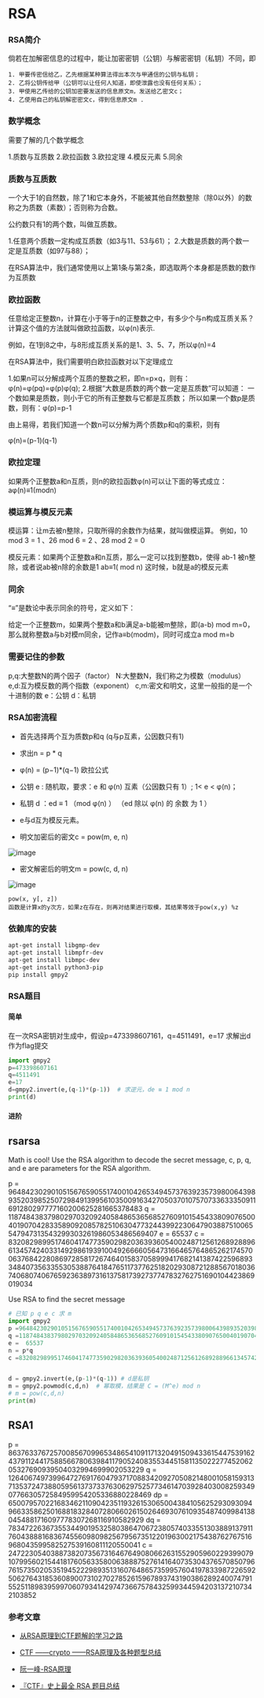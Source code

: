 # RSA

### RSA简介

倘若在加解密信息的过程中，能让加密密钥（公钥）与解密密钥（私钥）不同，即

```
1. 甲要传密信给乙，乙先根据某种算法得出本次与甲通信的公钥与私钥；
2. 乙将公钥传给甲（公钥可以让任何人知道，即使泄露也没有任何关系）；
3. 甲使用乙传给的公钥加密要发送的信息原文m，发送给乙密文c；
4. 乙使用自己的私钥解密密文c，得到信息原文m .
```

### 数学概念

需要了解的几个数学概念

1.质数与互质数
2.欧拉函数
3.欧拉定理
4.模反元素
5.同余

### 质数与互质数

一个大于1的自然数，除了1和它本身外，不能被其他自然数整除（除0以外）的数称之为质数（素数）；否则称为合数。

公约数只有1的两个数，叫做互质数。

1.任意两个质数一定构成互质数（如3与11、53与61）；
2.大数是质数的两个数一定是互质数（如97与88）；

在RSA算法中，我们通常使用以上第1条与第2条，即选取两个本身都是质数的数作为互质数

### 欧拉函数

任意给定正整数n，计算在小于等于n的正整数之中，有多少个与n构成互质关系？
计算这个值的方法就叫做欧拉函数，以φ(n)表示.

例如，在1到8之中，与8形成互质关系的是1、3、5、7，所以φ(n)=4

在RSA算法中，我们需要明白欧拉函数对以下定理成立

1.如果n可以分解成两个互质的整数之积，即n=p×q，则有：φ(n)=φ(pq)=φ(p)φ(q);
2.根据“大数是质数的两个数一定是互质数”可以知道：
一个数如果是质数，则小于它的所有正整数与它都是互质数；
所以如果一个数p是质数，则有：φ(p)=p-1

由上易得，若我们知道一个数n可以分解为两个质数p和q的乘积，则有

φ(n)=(p-1)(q-1)


### 欧拉定理

如果两个正整数a和n互质，则n的欧拉函数φ(n)可以让下面的等式成立：
aφ(n)≡1(modn)

### 模运算与模反元素

模运算：让m去被n整除，只取所得的余数作为结果，就叫做模运算。
例如，10 mod 3 = 1 、26 mod 6 = 2 、28 mod 2 = 0


模反元素：如果两个正整数a和n互质，那么一定可以找到整数b，使得 ab-1 被n整除，或者说ab被n除的余数是1
ab≡1( mod n)
这时候，b就是a的模反元素

### 同余

“≡”是数论中表示同余的符号，定义如下：

给定一个正整数m，如果两个整数a和b满足a-b能被m整除，即(a-b) mod m=0，
那么就称整数a与b对模m同余，记作a≡b(modm)，同时可成立a mod m=b


### 需要记住的参数

p,q:大整数N的两个因子（factor）
N:大整数N，我们称之为模数（modulus）
e,d:互为模反数的两个指数（exponent）
c,m:密文和明文，这里一般指的是一个十进制的数
e：公钥
d：私钥


### RSA加密流程

- 首先选择两个互为质数p和q (q与p互素，公因数只有1)
- 求出n = p * q
- φ(n) = (p−1)*(q−1) 欧拉公式
- 公钥 e : 随机取，要求：e 和 φ(n) 互素（公因数只有 1）; 1< e < φ(n)；
- 私钥 d ：ed  ≡  1 （mod  φ(n) ）   （ed 除以 φ(n) 的 余数 为  1 ）
- e与d互为模反元素。

- 明文加密后的密文c = pow(m, e, n)

![image](./img/rsa1.png)

- 密文解密后的明文m = pow(c, d, n)

![image](./img/rsa2.png)


```
pow(x, y[, z])
函数是计算x的y次方，如果z在存在，则再对结果进行取模，其结果等效于pow(x,y) %z
```
### 依赖库的安装

```bash
apt-get install libgmp-dev
apt-get install libmpfr-dev
apt-get install libmpc-dev
apt-get install python3-pip
pip install gmpy2
```

### RSA题目

#### 简单

在一次RSA密钥对生成中，假设p=473398607161，q=4511491，e=17
求解出d作为flag提交


```py
import gmpy2
p=473398607161
q=4511491
e=17
d=gmpy2.invert(e,(q-1)*(p-1))  # 求逆元，de ≡ 1 mod n
print(d)
```

#### 进阶

## rsarsa

Math is cool! Use the RSA algorithm to decode the secret message, c, p, q, and e are parameters for the RSA algorithm.


p =  9648423029010515676590551740010426534945737639235739800643989352039852507298491399561035009163427050370107570733633350911691280297777160200625281665378483
q =  11874843837980297032092405848653656852760910154543380907650040190704283358909208578251063047732443992230647903887510065547947313543299303261986053486569407
e =  65537
c =  83208298995174604174773590298203639360540024871256126892889661345742403314929861939100492666605647316646576486526217457006376842280869728581726746401583705899941768214138742259689334840735633553053887641847651173776251820293087212885670180367406807406765923638973161375817392737747832762751690104423869019034

Use RSA to find the secret message

```py
# 已知 p q e c 求 m
import gmpy2
p =9648423029010515676590551740010426534945737639235739800643989352039852507298491399561035009163427050370107570733633350911691280297777160200625281665378483
q =11874843837980297032092405848653656852760910154543380907650040190704283358909208578251063047732443992230647903887510065547947313543299303261986053486569407
e =  65537
n = p*q
c =83208298995174604174773590298203639360540024871256126892889661345742403314929861939100492666605647316646576486526217457006376842280869728581726746401583705899941768214138742259689334840735633553053887641847651173776251820293087212885670180367406807406765923638973161375817392737747832762751690104423869019034


d = gmpy2.invert(e,(p-1)*(q-1)) # d是私钥
m = gmpy2.powmod(c,d,n)  # 幂取模，结果是 C = (M^e) mod n
# m = pow(c,d,n)
print(m)
```

## RSA1

p = 8637633767257008567099653486541091171320491509433615447539162437911244175885667806398411790524083553445158113502227745206205327690939504032994699902053229
q = 12640674973996472769176047937170883420927050821480010581593137135372473880595613737337630629752577346147039284030082593490776630572584959954205336880228469
dp = 6500795702216834621109042351193261530650043841056252930930949663358625016881832840728066026150264693076109354874099841380454881716097778307268116910582929
dq = 783472263673553449019532580386470672380574033551303889137911760438881683674556098098256795673512201963002175438762767516968043599582527539160811120550041
c = 24722305403887382073567316467649080662631552905960229399079107995602154418176056335800638887527614164073530437657085079676157350205351945222989351316076486573599576041978339872265925062764318536089007310270278526159678937431903862892400747915525118983959970607934142974736675784325993445942031372107342103852



### 参考文章

- [从RSA原理到CTF题解的学习之路](https://f5.pm/go-63001.html)
- [CTF ——crypto ——RSA原理及各种题型总结](https://blog.csdn.net/vhkjhwbs/article/details/101160822)
- [阮一峰-RSA原理](https://www.ruanyifeng.com/blog/2013/06/rsa_algorithm_part_one.html)

- [『CTF』史上最全 RSA 题目总结](https://mp.weixin.qq.com/s/DKyplEETXNzZ7Bt_Nm5-6g)


